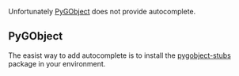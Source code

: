 Unfortunately [PyGObject](https://gnome.pages.gitlab.gnome.org/pygobject/) does not provide autocomplete.

## PyGObject
The easist way to add autocomplete is to install the [pygobject-stubs](https://github.com/pygobject/pygobject-stubs) package in your environment.